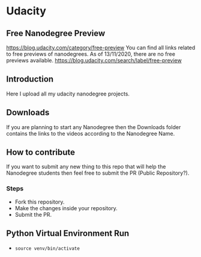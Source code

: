 # Udacity

## Free Nanodegree Preview
https://blog.udacity.com/category/free-preview
You can find all links related to free previews of nanodegrees. As of 13/11/2020, there are no free previews available.
https://blog.udacity.com/search/label/free-preview

## Introduction

Here I upload all my udacity nanodegree projects.

## Downloads

If you are planning to start any Nanodegree then the Downloads folder contains the links to the videos according to the Nanodegree Name.

## How to contribute

If you want to submit any new thing to this repo that will help the Nanodegree students then feel free to submit the PR (Public Repository?).

### Steps

- Fork this repository.
- Make the changes inside your repository.
- Submit the PR.

## Python Virtual Environment Run
- `source venv/bin/activate`
